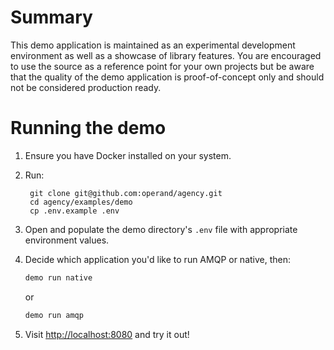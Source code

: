 # Summary

This demo application is maintained as an experimental development environment
as well as a showcase of library features. You are encouraged to use the source
as a reference point for your own projects but be aware that the quality of the
demo application is proof-of-concept only and should not be considered
production ready.


# Running the demo

1. Ensure you have Docker installed on your system.

1. Run:

        git clone git@github.com:operand/agency.git
        cd agency/examples/demo
        cp .env.example .env

1. Open and populate the demo directory's `.env` file with appropriate
environment values.

1. Decide which application you'd like to run AMQP or native, then:

      ```sh
      demo run native
      ```
      or
      ```sh
      demo run amqp
      ```

1. Visit [http://localhost:8080](http://localhost:8080) and try it out!
